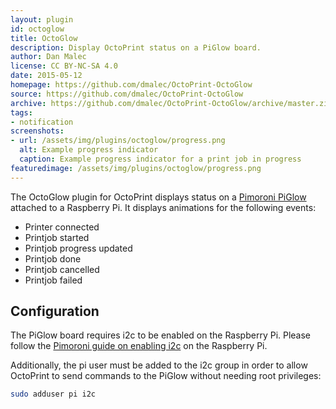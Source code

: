 ```yaml
---
layout: plugin
id: octoglow
title: OctoGlow
description: Display OctoPrint status on a PiGlow board.
author: Dan Malec
license: CC BY-NC-SA 4.0
date: 2015-05-12
homepage: https://github.com/dmalec/OctoPrint-OctoGlow
source: https://github.com/dmalec/OctoPrint-OctoGlow
archive: https://github.com/dmalec/OctoPrint-OctoGlow/archive/master.zip
tags:
- notification
screenshots:
- url: /assets/img/plugins/octoglow/progress.png
  alt: Example progress indicator
  caption: Example progress indicator for a print job in progress
featuredimage: /assets/img/plugins/octoglow/progress.png
---
```


The OctoGlow plugin for OctoPrint displays status on a [Pimoroni PiGlow](http://shop.pimoroni.com/products/piglow) attached to a Raspberry Pi.  It displays animations for the following events:

  * Printer connected
  * Printjob started
  * Printjob progress updated
  * Printjob done
  * Printjob cancelled
  * Printjob failed

## Configuration

The PiGlow board requires i2c to be enabled on the Raspberry Pi.  Please follow the [Pimoroni guide on enabling i2c](https://github.com/pimoroni/piglow) on the Raspberry Pi.

Additionally, the pi user must be added to the i2c group in order to allow OctoPrint to send commands to the PiGlow without needing root privileges:

``` bash
sudo adduser pi i2c
```
